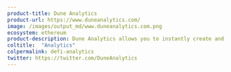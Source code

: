 ```yaml
---
product-title: Dune Analytics
product-url: https://www.duneanalytics.com/
image: /images/output_md/www.duneanalytics.com.png
ecosystem: ethereum
product-description: Dune Analytics allows you to instantly create and share analysis of Ethereum data. Smart contract data is converted to a human-readable format that can be queried with SQL.
coltitle:  "Analytics"
colpermalink: defi-analytics
twitter: https://twitter.com/DuneAnalytics
---
```

